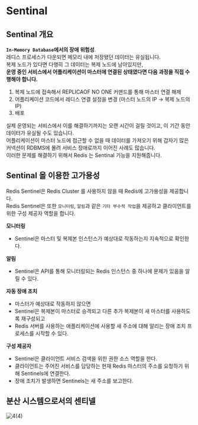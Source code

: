 # Sentinal 
## Sentinal 개요  
       
**`In-Memory Database`에서의 장애 위험성**.       
레디스 프로세스가 다운되면 메모리 내에 저장됐던 데이터는 유실됩니다.      
복제 노드가 있다면 다행히 그 데이터는 복제 노드에 남아있지만,   
**운영 중인 서비스에서 어플리케이션이 마스터에 연결된 상태였다면 다음 과정을 직접 수행해야 합니다.**  
  
1. 복제 노드에 접속해서 REPLICAOF NO ONE 커맨드를 통해 마스터 연결 해제   
2. 어플리케이션 코드에서 레디스 연결 설정을 변경 (마스터 노드의 IP -> 복제 노드의 IP)
3. 배포
    
실제 운영되는 서비스에서 이를 해결하기까지는 오랜 시간이 걸릴 것이고, 이 기간 동안 데이터가 유실될 수도 있습니다.          
어플리케이션이 마스터 노드에 접근할 수 없을 때 데이터를 가져오기 위해 갑자기 많은 커넥션이 RDBMS에 몰려 서비스 장애로까지 이어진 사례도 많습니다.   
이러한 문제를 해결하기 위해서 Redis 는 Sentinal 기능을 지원해줍니다.    
     
## Sentinal 을 이용한 고가용성      
                  
Redis Sentinel은 Redis Cluster 를 사용하지 않을 때 Redis에 고가용성을 제공합니다.             
Redis Sentinel은 또한 `모니터링`, `알림`과 같은 `기타 부수적 작업`을 제공하고 클라이언트를 위한 구성 제공자 역할을 합니다.  
           
**모니터링** 
* Sentinel은 마스터 및 복제본 인스턴스가 예상대로 작동하는지 지속적으로 확인한다.         

**알림**    
* Sentinel은 API를 통해 모니터링되는 Redis 인스턴스 중 하나에 문제가 있음을 알릴 수 있다.          
  
**자동 장애 조치**   
* 마스터가 예상대로 작동하지 않으면        
* Sentinel은 복제본이 마스터로 승격되고 다른 추가 복제본이 새 마스터를 사용하도록 재구성되고       
* Redis 서버를 사용하는 애플리케이션에 사용할 새 주소에 대해 알리는 장애 조치 프로세스를 시작할 수 있다.   
  
**구성 제공자**  
* Sentinel은 클라이언트 서비스 검색을 위한 권한 소스 역할을 한다.   
* 클라이언트는 주어진 서비스를 담당하는 현재 Redis 마스터의 주소를 요청하기 위해 Sentinels에 연결한다.  
* 장애 조치가 발생하면 Sentinels는 새 주소를 보고한다.  
  




## 분산 시스템으로서의 센티넬

![4(4)](https://user-images.githubusercontent.com/50267433/196723347-887b0e66-8821-4e0e-960f-f2a4d0d06393.png)

  




